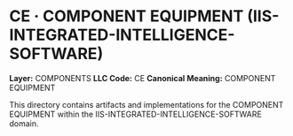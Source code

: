# CE · COMPONENT EQUIPMENT (IIS-INTEGRATED-INTELLIGENCE-SOFTWARE)

**Layer:** COMPONENTS
**LLC Code:** CE
**Canonical Meaning:** COMPONENT EQUIPMENT

This directory contains artifacts and implementations for the COMPONENT EQUIPMENT within the IIS-INTEGRATED-INTELLIGENCE-SOFTWARE domain.
